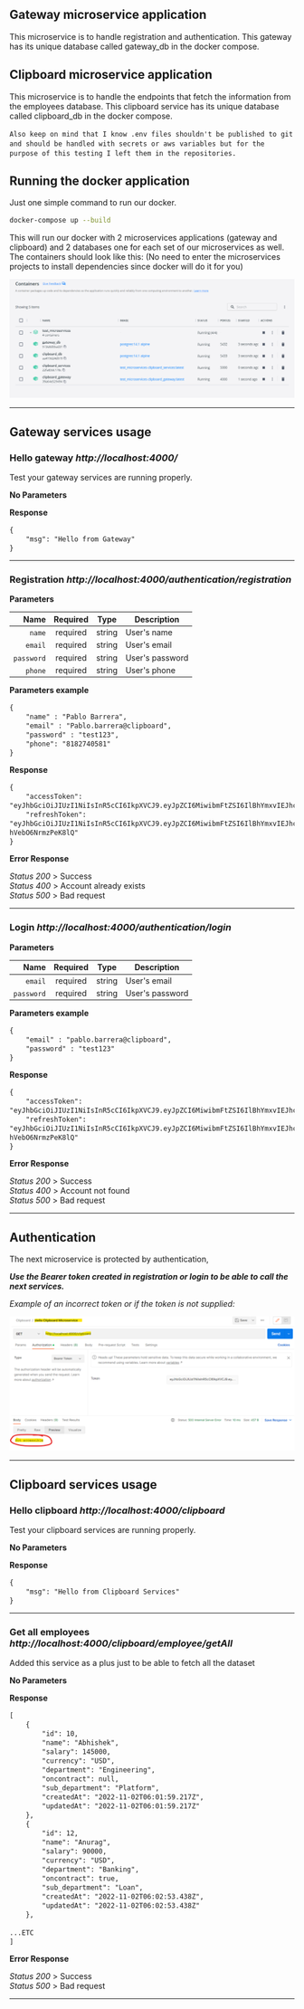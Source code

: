 ## Gateway microservice application

This microservice is to handle registration and authentication.
This gateway has its unique database called gateway_db in the docker compose.

## Clipboard microservice application

This microservice is to handle the endpoints that fetch the information from the employees database.
This clipboard service has its unique database called clipboard_db in the docker compose.

`Also keep on mind that I know .env files shouldn't be published to git and should be handled with secrets or aws variables but for the purpose of this testing I left them in the repositories.`

## Running the docker application

Just one simple command to run our docker.

```bash
docker-compose up --build
```

This will run our docker with 2 microservices applications (gateway and clipboard) and 2 databases one for each set of our microservices as well. The containers should look like this:
(No need to enter the microservices projects to install dependencies since docker will do it for you)

![My Image](./images/1.png)

___

## Gateway services usage

### Hello gateway *http://localhost:4000/*
Test your gateway services are running properly.

**No Parameters**

**Response**

```
{
    "msg": "Hello from Gateway"
}

```
___

### Registration *http://localhost:4000/authentication/registration*

**Parameters**

|          Name     | Required |  Type   | Description                                                |
| -----------------:|:--------:|:-------:| ---------------------------------------------------------- |
| `name`            | required | string  | User's name                                                |
| `email`           | required | string  | User's email                                               |
| `password`        | required | string  | User's password                                            |
| `phone`           | required | string  | User's phone                                               |

**Parameters example**

```
{
    "name" : "Pablo Barrera",
    "email" : "Pablo.barrera@clipboard",
    "password" : "test123",
    "phone": "8182740581"
}

```

**Response**

```
{
    "accessToken": "eyJhbGciOiJIUzI1NiIsInR5cCI6IkpXVCJ9.eyJpZCI6MiwibmFtZSI6IlBhYmxvIEJhcnJlcmEiLCJwaG9uZSI6IjgxODI3NDA1ODEiLCJpYXQiOjE2Njc0MzI2MzksImV4cCI6MTY2NzUxOTAzOX0.AcZaoYaeR6iz4qVsiRmyzixeCfErWFYHzqbV5U0gJJk",
    "refreshToken": "eyJhbGciOiJIUzI1NiIsInR5cCI6IkpXVCJ9.eyJpZCI6MiwibmFtZSI6IlBhYmxvIEJhcnJlcmEiLCJwaG9uZSI6IjgxODI3NDA1ODEiLCJpYXQiOjE2Njc0MzI2MzksImV4cCI6MTY2NzYwNTQzOX0.QyTo10Zogq4E4W_Z66SCVTDeay-hVebO6NrmzPeK8lQ"
}

```

**Error Response**

*Status 200* > Success <br/>
*Status 400* > Account already exists <br/>
*Status 500* > Bad request
___

### Login *http://localhost:4000/authentication/login*

**Parameters**

|          Name     | Required |  Type   | Description                                                |
| -----------------:|:--------:|:-------:| ---------------------------------------------------------- |
| `email`           | required | string  | User's email                                               |
| `password`        | required | string  | User's password                                            |

**Parameters example**

```
{
    "email" : "pablo.barrera@clipboard",
    "password" : "test123"
}

```

**Response**

```
{
    "accessToken": "eyJhbGciOiJIUzI1NiIsInR5cCI6IkpXVCJ9.eyJpZCI6MiwibmFtZSI6IlBhYmxvIEJhcnJlcmEiLCJwaG9uZSI6IjgxODI3NDA1ODEiLCJpYXQiOjE2Njc0MzI2MzksImV4cCI6MTY2NzUxOTAzOX0.AcZaoYaeR6iz4qVsiRmyzixeCfErWFYHzqbV5U0gJJk",
    "refreshToken": "eyJhbGciOiJIUzI1NiIsInR5cCI6IkpXVCJ9.eyJpZCI6MiwibmFtZSI6IlBhYmxvIEJhcnJlcmEiLCJwaG9uZSI6IjgxODI3NDA1ODEiLCJpYXQiOjE2Njc0MzI2MzksImV4cCI6MTY2NzYwNTQzOX0.QyTo10Zogq4E4W_Z66SCVTDeay-hVebO6NrmzPeK8lQ"
}

```
**Error Response**

*Status 200* > Success <br/>
*Status 400* > Account not found <br/>
*Status 500* > Bad request
___

## Authentication

The next microservice is protected by authentication, 

***Use the Bearer token created in registration or login to be able to call the next services.***

*Example of an incorrect token or if the token is not supplied:*

![My Image](./images/2.png)

___

## Clipboard services usage

### Hello clipboard *http://localhost:4000/clipboard*
Test your clipboard services are running properly.

**No Parameters**

**Response**

```
{
    "msg": "Hello from Clipboard Services"
}

```
___

### Get all employees *http://localhost:4000/clipboard/employee/getAll*
Added this service as a plus just to be able to fetch all the dataset

**No Parameters**

**Response**

```
[
    {
        "id": 10,
        "name": "Abhishek",
        "salary": 145000,
        "currency": "USD",
        "department": "Engineering",
        "oncontract": null,
        "sub_department": "Platform",
        "createdAt": "2022-11-02T06:01:59.217Z",
        "updatedAt": "2022-11-02T06:01:59.217Z"
    },
    {
        "id": 12,
        "name": "Anurag",
        "salary": 90000,
        "currency": "USD",
        "department": "Banking",
        "oncontract": true,
        "sub_department": "Loan",
        "createdAt": "2022-11-02T06:02:53.438Z",
        "updatedAt": "2022-11-02T06:02:53.438Z"
    },

...ETC
]

```

**Error Response**

*Status 200* > Success <br/>
*Status 500* > Bad request
___
